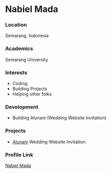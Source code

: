 # Nabiel Mada

### Location

Semarang, Indonesia

### Academics

Semarang University

### Interests

- Coding
- Building Projects
- Helping other folks

### Development

- Building Alunam (Wedding Website Invitation)

### Projects

- [Alunam](https://alunam.com) Wedding Website Invitation.

### Profile Link

[Nabiel Mada](https://github.com/nabielmada)